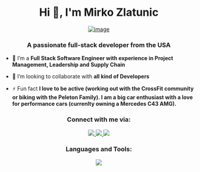 <div align="center">
<h1>Hi 👋, I'm Mirko Zlatunic</h1>

[![image](https://github.com/mirkozlatunic/mirkozlatunic/assets/110959892/3243be9c-388c-4be5-b173-0871f523c779)
](https://github.com/mirkozlatunic/mirkozlatunic/assets/110959892/bd78f697-6784-4211-a87c-4e8474f1d86c)

</div>

<h3 align="center">A passionate full-stack developer from the USA</h3>

- 🌱 I’m a **Full Stack Software Engineer with experience in Project Management, Leadership and Supply Chain**

- 👯 I’m looking to collaborate with **all kind of Developers**

- ⚡ Fun fact **I love to be active (working out with the CrossFit community or biking with the Peleton Family). I am a big car enthusiast with a love for performance cars (currenlty owning a Mercedes C43 AMG).**

<div align="center">
<h3>Connect with me via:</h3>
<p align="center">
  <a href="https://discord.com/channels/@mirkozlatunic">
    <img src="https://skillicons.dev/icons?i=discord" />
  </a>
  <a href="https://m.zlatunic@gmail.com">
    <img src="https://skillicons.dev/icons?i=gmail" />
  </a>
  <a href="https://www.linkedin.com/in/mirkozlatunic/">
    <img src="https://skillicons.dev/icons?i=linkedin" />
  </a>
</p>


<h3>Languages and Tools:</h3>
<p>
  <a href="https://skillicons.dev">
    <img src="https://skillicons.dev/icons?i=html,css,babel,tailwindcss,js,threejs,typescript,react,git,figma,materialui,mongodb,express,nginx,nodejs,postman,redux,npm,next,prisma" />
  </a>
</p>
</div>
